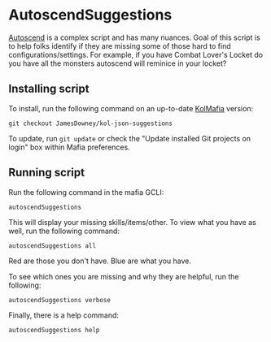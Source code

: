 # AutoscendSuggestions
[Autoscend](https://github.com/Loathing-Associates-Scripting-Society/autoscend) is a complex script and has many nuances. Goal of this script is to help folks identify if they are missing some of those hard to find configurations/settings. For example, if you have Combat Lover's Locket do you have all the monsters autoscend will reminice in your locket?

## Installing script

To install, run the following command on an up-to-date [KolMafia](https://github.com/kolmafia/kolmafia) version:

```
git checkout JamesDowney/kol-json-suggestions
```

To update, run `git update` or check the "Update installed Git projects on login" box within Mafia preferences.

## Running script

Run the following command in the mafia GCLI:

`autoscendSuggestions`

This will display your missing skills/items/other. To view what you have as well, run the following command:

`autoscendSuggestions all`

Red are those you don't have. Blue are what you have.

To see which ones you are missing and why they are helpful, run the following:

`autoscendSuggestions verbose`

Finally, there is a help command:

`autoscendSuggestions help`
